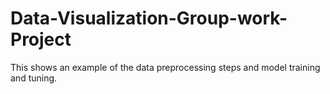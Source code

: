# Data-Visualization-Group-work-Project
This shows an example of the data preprocessing steps and model training and tuning.
